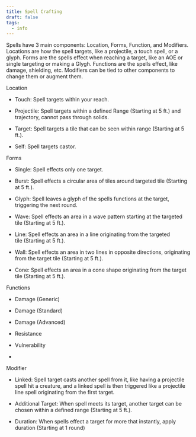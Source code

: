 ```yaml
---
title: Spell Crafting
draft: false
tags:
  - info
---
```

Spells have 3 main components: Location, Forms, Function, and Modifiers. Locations are how the spell targets, like a projectile, a touch spell, or a glyph. Forms are the spells effect when reaching a target, like an AOE or single targeting or making a Glygh. Functions are the spells effect, like damage, shielding, etc. Modifiers can be tied to other components to change them or augment them.

  

Location

- Touch: Spell targets within your reach.
    
- Projectile: Spell targets within a defined Range (Starting at 5 ft.) and trajectory, cannot pass through solids.
    
- Target: Spell targets a tile that can be seen within range (Starting at 5 ft.).
    
- Self: Spell targets castor.
    

Forms

- Single: Spell effects only one target.
    
- Burst: Spell effects a circular area of tiles around targeted tile (Starting at 5 ft.).
    
- Glyph: Spell leaves a glyph of the spells functions at the target, triggering the next round.
    
- Wave: Spell effects an area in a wave pattern starting at the targeted tile (Starting at 5 ft.).
    
- Line: Spell effects an area in a line originating from the targeted tile (Starting at 5 ft.).
    
- Wall: Spell effects an area in two lines in opposite directions, originating from the target tile (Starting at 5 ft.).
    
- Cone: Spell effects an area in a cone shape originating from the target tile (Starting at 5 ft.).
    

Functions

- Damage (Generic)
    
- Damage (Standard)
    
- Damage (Advanced)
    
- Resistance
    
- Vulnerability
    
-   
    

Modifier

- Linked: Spell target casts another spell from it, like having a projectile spell hit a creature, and a linked spell is then triggered like a projectile line spell originating from the first target.
    
- Additional Target: When spell meets its target, another target can be chosen within a defined range (Starting at 5 ft.).
    
- Duration: When spells effect a target for more that instantly, apply duration (Starting at 1 round)